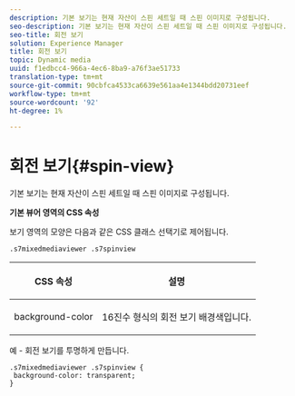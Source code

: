 ```yaml
---
description: 기본 보기는 현재 자산이 스핀 세트일 때 스핀 이미지로 구성됩니다.
seo-description: 기본 보기는 현재 자산이 스핀 세트일 때 스핀 이미지로 구성됩니다.
seo-title: 회전 보기
solution: Experience Manager
title: 회전 보기
topic: Dynamic media
uuid: f1edbcc4-966a-4ec6-8ba9-a76f3ae51733
translation-type: tm+mt
source-git-commit: 90cbfca4533ca6639e561aa4e1344bdd20731eef
workflow-type: tm+mt
source-wordcount: '92'
ht-degree: 1%

---
```



# 회전 보기{#spin-view}

기본 보기는 현재 자산이 스핀 세트일 때 스핀 이미지로 구성됩니다.

<!--<a id="section_061E550C1C1D4DB2BD663A898895B38C"></a>-->

**기본 뷰어 영역의 CSS 속성**

보기 영역의 모양은 다음과 같은 CSS 클래스 선택기로 제어됩니다.

```
.s7mixedmediaviewer .s7spinview
```

<table id="table_94EE3F5BBE4547C0B4943471CEE7EDE4"> 
 <thead> 
  <tr> 
   <th colname="col1" class="entry"> <p> CSS 속성 </p> </th> 
   <th colname="col2" class="entry"> <p>설명 </p> </th> 
  </tr> 
 </thead>
 <tbody> 
  <tr> 
   <td colname="col1"> <p> <span class="codeph"> background-color  </span> </p> </td> 
   <td colname="col2"> <p> 16진수 형식의 회전 보기 배경색입니다. </p> </td> 
  </tr> 
 </tbody> 
</table>

예 - 회전 보기를 투명하게 만듭니다.

```
.s7mixedmediaviewer .s7spinview { 
 background-color: transparent; 
}
```

